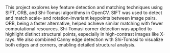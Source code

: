 This project explores key feature detection and matching techniques using SIFT, ORB, and Shi-Tomasi algorithms in OpenCV.
SIFT was used to detect and match scale- and rotation-invariant keypoints between image pairs.
ORB, being a faster alternative, helped achieve similar matching with fewer computational resources.
Shi-Tomasi corner detection was applied to highlight distinct structural points, especially in high-contrast images like X-rays.
We also combined Canny edge detection with Shi-Tomasi to visualize both edges and corners, enabling detailed structural analysis.
